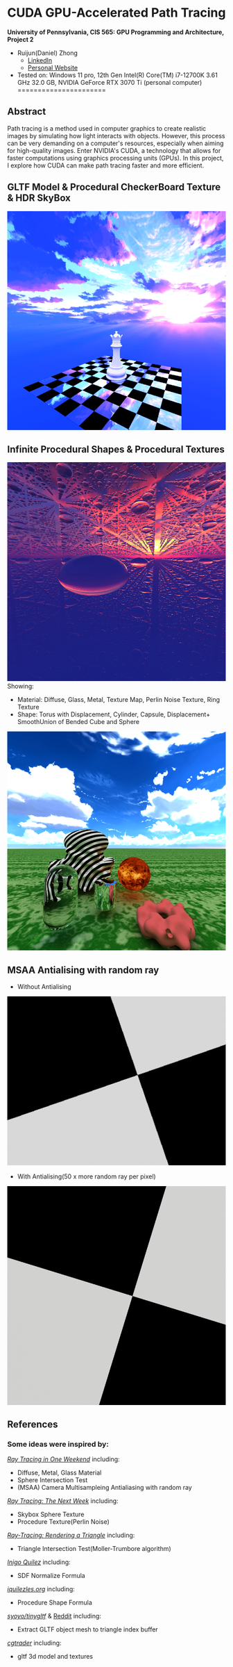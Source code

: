 # CUDA GPU-Accelerated Path Tracing


**University of Pennsylvania, CIS 565: GPU Programming and Architecture, Project 2**

* Ruijun(Daniel) Zhong
    * [LinkedIn](https://www.linkedin.com/in/daniel-z-73158b152/)    
    * [Personal Website](https://www.danielzhongportfolio.com/)
* Tested on: Windows 11 pro, 12th Gen Intel(R) Core(TM) i7-12700K 3.61 GHz 32.0 GB, NVIDIA GeForce RTX 3070 Ti (personal computer)
======================
 ## Abstract
Path tracing is a method used in computer graphics to create realistic images by simulating how light interacts with objects. However, this process can be very demanding on a computer's resources, especially when aiming for high-quality images. Enter NVIDIA's CUDA, a technology that allows for faster computations using graphics processing units (GPUs). In this project, I explore how CUDA can make path tracing faster and more efficient.

 ## GLTF Model & Procedural CheckerBoard Texture & HDR SkyBox
 ![](Chess.png)

 ## Infinite Procedural Shapes & Procedural Textures
 ![](InfiniteRayMarch.png)  
  Showing:
  * Material: Diffuse, Glass, Metal, Texture Map, Perlin Noise Texture, Ring Texture
  * Shape: Torus with Displacement, Cylinder, Capsule, Displacement+ SmoothUnion of Bended Cube and Sphere

 ![](MainScene.png)

 ## MSAA Antialising with random ray
 * Without Antialising  

 ![](WithoutAntiAli.png)
 * With Antialising(50 x more random ray per pixel) 

 ![](WithAntiAli.png)



## References
 ### Some ideas were inspired by:  
 [_Ray Tracing in One Weekend_](https://raytracing.github.io/books/RayTracingInOneWeekend.html) including:
 * Diffuse, Metal, Glass Material
 * Sphere Intersection Test
 * (MSAA) Camera Multisampleing Antialiasing with random ray

 [_Ray Tracing: The Next Week_](https://raytracing.github.io/books/RayTracingTheNextWeek.html) including:
 * Skybox Sphere Texture
 * Procedure Texture(Perlin Noise)

 [_Ray-Tracing: Rendering a Triangle_](https://www.scratchapixel.com/lessons/3d-basic-rendering/ray-tracing-rendering-a-triangle/moller-trumbore-ray-triangle-intersection.html) including:
  * Triangle Intersection Test(Moller-Trumbore algorithm)

 [_Inigo Quilez_](https://iquilezles.org/articles/normalsSDF/) including:
 * SDF Normalize Formula

 [_iquilezles.org_](https://iquilezles.org/articles/distfunctions/) including:
 * Procedure Shape Formula

 [_syoyo/tinygltf_](https://github.com/syoyo/tinygltf/) & [Reddit](_https://www.reddit.com/r/vulkan/comments/oeg87z/loading_some_indexed_gltf_meshes_cause_weird/#:~:text=TRIANGLE_LIST%20topology.%20Here%20is%20my%20code%20for,tinygltf::Model%20&model%2C%20int%20accessorIndex%20%7B%20auto%20accessor_) including:
 * Extract GLTF object mesh to triangle index buffer

[_cgtrader_](https://www.cgtrader.com/) including:
 * gltf 3d model and textures

 
 